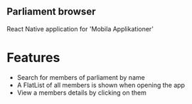 ## Parliament browser

React Native application for 'Mobila Applikationer'

# Features

- Search for members of parliament by name
- A FlatList of all members is shown when opening the app
- View a members details by clicking on them
